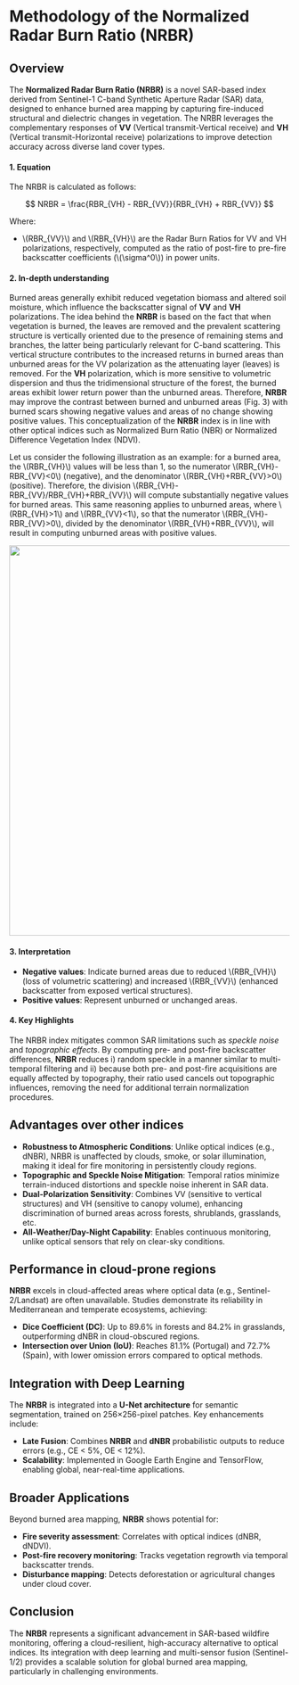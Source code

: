 # **Methodology of the Normalized Radar Burn Ratio (NRBR)**

## **Overview**

The **Normalized Radar Burn Ratio (NRBR)** is a novel SAR-based index derived from Sentinel-1 C-band Synthetic Aperture Radar (SAR) data, designed to enhance burned area mapping by capturing fire-induced structural and dielectric changes in vegetation. The NRBR leverages the complementary responses of **VV** (Vertical transmit-Vertical receive) and **VH** (Vertical transmit-Horizontal receive) polarizations to improve detection accuracy across diverse land cover types.

#### 1. **Equation**

The NRBR is calculated as follows:

$$
NRBR = \frac{RBR_{VH} - RBR_{VV}}{RBR_{VH} + RBR_{VV}}
$$

Where:

- \\(RBR_{VV}\\) and \\(RBR_{VH}\\) are the Radar Burn Ratios for VV and VH polarizations, respectively, computed as the ratio of post-fire to pre-fire backscatter coefficients (\\(\sigma^0\\)) in power units.

#### 2. **In-depth understanding**

Burned areas generally exhibit reduced vegetation biomass and altered soil moisture, which influence the backscatter signal of **VV** and **VH** polarizations. The idea behind the **NRBR** is based on the fact that when vegetation is burned, the leaves are removed and the prevalent scattering structure is vertically oriented due to the presence of remaining stems and branches, the latter being particularly relevant for C-band scattering. This vertical structure contributes to the increased returns in burned areas than unburned areas for the VV polarization as the attenuating layer (leaves) is removed. For the **VH** polarization, which is more sensitive to volumetric dispersion and thus the tridimensional structure of the forest, the burned areas exhibit lower return power than the unburned areas. Therefore, **NRBR** may improve the contrast between burned and unburned areas (Fig. 3) with burned scars showing negative values and areas of no change showing positive values. This conceptualization of the **NRBR** index is in line with other optical indices such as Normalized Burn Ratio (NBR) or Normalized Difference Vegetation Index (NDVI).

Let us consider the following illustration as an example: for a burned area, the \\(RBR_{VH}\\) values will be less than 1, so the numerator \\(RBR_{VH}-RBR_{VV}<0\\) (negative), and the denominator \\(RBR_{VH}+RBR_{VV}>0\\) (positive). Therefore, the division \\(RBR_{VH}-RBR_{VV}/RBR_{VH}+RBR_{VV}\\) will compute substantially negative values for burned areas. This same reasoning applies to unburned areas, where \\(RBR_{VH}>1\\) and \\(RBR_{VV}<1\\), so that the numerator \\(RBR_{VH}-RBR_{VV}>0\\), divided by the denominator \\(RBR_{VH}+RBR_{VV}\\), will result in computing unburned areas with positive values.

<div style="text-align: center;">
  <img src="https://raw.githubusercontent.com/yotarazona/deeplearning_landcover/main/image/Fig3-modified.jpg" width="700"/>
</div>

#### 3. **Interpretation**

- **Negative values**: Indicate burned areas due to reduced \\(RBR_{VH}\\) (loss of volumetric scattering) and increased \\(RBR_{VV}\\) (enhanced backscatter from exposed vertical structures).
- **Positive values**: Represent unburned or unchanged areas.

#### 4. **Key Highlights**

The NRBR index mitigates common SAR limitations such as *speckle noise* and *topographic effects*. By computing pre- and post-fire backscatter differences, **NRBR** reduces i) random speckle in a manner similar to multi-temporal filtering and ii) because both pre- and post-fire acquisitions are equally affected by topography, their ratio used cancels out topographic influences, removing the need for additional terrain normalization procedures.

## **Advantages over other indices**

- **Robustness to Atmospheric Conditions**: Unlike optical indices (e.g., dNBR), NRBR is unaffected by clouds, smoke, or solar illumination, making it ideal for fire monitoring in persistently cloudy regions.
- **Topographic and Speckle Noise Mitigation**: Temporal ratios minimize terrain-induced distortions and speckle noise inherent in SAR data.
- **Dual-Polarization Sensitivity**: Combines VV (sensitive to vertical structures) and VH (sensitive to canopy volume), enhancing discrimination of burned areas across forests, shrublands, grasslands, etc.
- **All-Weather/Day-Night Capability**: Enables continuous monitoring, unlike optical sensors that rely on clear-sky conditions.

## **Performance in cloud-prone regions**

**NRBR** excels in cloud-affected areas where optical data (e.g., Sentinel-2/Landsat) are often unavailable. Studies demonstrate its reliability in Mediterranean and temperate ecosystems, achieving:

- **Dice Coefficient (DC)**: Up to 89.6% in forests and 84.2% in grasslands, outperforming dNBR in cloud-obscured regions.
- **Intersection over Union (IoU)**: Reaches 81.1% (Portugal) and 72.7% (Spain), with lower omission errors compared to optical methods.

## **Integration with Deep Learning**

The **NRBR** is integrated into a **U-Net architecture** for semantic segmentation, trained on 256×256-pixel patches. Key enhancements include:

- **Late Fusion**: Combines **NRBR** and **dNBR** probabilistic outputs to reduce errors (e.g., CE < 5%, OE < 12%).
- **Scalability**: Implemented in Google Earth Engine and TensorFlow, enabling global, near-real-time applications.

## **Broader Applications**

Beyond burned area mapping, **NRBR** shows potential for:

- **Fire severity assessment**: Correlates with optical indices (dNBR, dNDVI).
- **Post-fire recovery monitoring**: Tracks vegetation regrowth via temporal backscatter trends.
- **Disturbance mapping**: Detects deforestation or agricultural changes under cloud cover.

## **Conclusion**

The **NRBR** represents a significant advancement in SAR-based wildfire monitoring, offering a cloud-resilient, high-accuracy alternative to optical indices. Its integration with deep learning and multi-sensor fusion (Sentinel-1/2) provides a scalable solution for global burned area mapping, particularly in challenging environments.

<script src="https://cdn.mathjax.org/mathjax/latest/MathJax.js?config=TeX-AMS-MML_HTMLorMML" type="text/javascript"></script>
